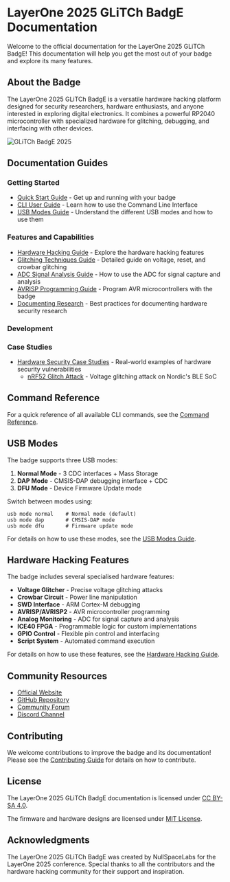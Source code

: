 # LayerOne 2025 GLiTCh BadgE Documentation

Welcome to the official documentation for the LayerOne 2025 GLiTCh BadgE! This documentation will help you get the most out of your badge and explore its many features.

## About the Badge

The LayerOne 2025 GLiTCh BadgE is a versatile hardware hacking platform designed for security researchers, hardware enthusiasts, and anyone interested in exploring digital electronics. It combines a powerful RP2040 microcontroller with specialized hardware for glitching, debugging, and interfacing with other devices.

![GLiTCh BadgE 2025](https://nullspacelabs.com/images/glitch_badge_2025.jpg)

## Documentation Guides

### Getting Started

- [Quick Start Guide](quick_start.md) - Get up and running with your badge
- [CLI User Guide](cli_user_guide.md) - Learn how to use the Command Line Interface
- [USB Modes Guide](usb_modes_guide.md) - Understand the different USB modes and how to use them

### Features and Capabilities

- [Hardware Hacking Guide](hardware_hacking_guide.md) - Explore the hardware hacking features
- [Glitching Techniques Guide](glitching_techniques.md) - Detailed guide on voltage, reset, and crowbar glitching
- [ADC Signal Analysis Guide](adc_signal_analysis.md) - How to use the ADC for signal capture and analysis
- [AVRISP Programming Guide](avrisp_programming_guide.md) - Program AVR microcontrollers with the badge
- [Documenting Research](documenting_research.md) - Best practices for documenting hardware security research

### Development


### Case Studies

- [Hardware Security Case Studies](case_studies/README.md) - Real-world examples of hardware security vulnerabilities
  - [nRF52 Glitch Attack](case_studies/nrf52_glitch_attack.md) - Voltage glitching attack on Nordic's BLE SoC

## Command Reference

For a quick reference of all available CLI commands, see the [Command Reference](command_reference.md).

## USB Modes

The badge supports three USB modes:

1. **Normal Mode** - 3 CDC interfaces + Mass Storage
2. **DAP Mode** - CMSIS-DAP debugging interface + CDC
3. **DFU Mode** - Device Firmware Update mode

Switch between modes using:
```
usb mode normal    # Normal mode (default)
usb mode dap       # CMSIS-DAP mode
usb mode dfu       # Firmware update mode
```

For details on how to use these modes, see the [USB Modes Guide](usb_modes_guide.md).

## Hardware Hacking Features

The badge includes several specialised hardware features:

- **Voltage Glitcher** - Precise voltage glitching attacks
- **Crowbar Circuit** - Power line manipulation
- **SWD Interface** - ARM Cortex-M debugging
- **AVRISP/AVRISP2** - AVR microcontroller programming
- **Analog Monitoring** - ADC for signal capture and analysis
- **ICE40 FPGA** - Programmable logic for custom implementations
- **GPIO Control** - Flexible pin control and interfacing
- **Script System** - Automated command execution

For details on how to use these features, see the [Hardware Hacking Guide](hardware_hacking_guide.md).

## Community Resources

- [Official Website](https://nullspacelabs.com)
- [GitHub Repository](https://github.com/nullspacelabs/layerOne2025)
- [Community Forum](https://forum.nullspacelabs.com)
- [Discord Channel](https://discord.gg/nullspacelabs)

## Contributing

We welcome contributions to improve the badge and its documentation! Please see the [Contributing Guide](contributing.md) for details on how to contribute.

## License

The LayerOne 2025 GLiTCh BadgE documentation is licensed under [CC BY-SA 4.0](https://creativecommons.org/licenses/by-sa/4.0/).

The firmware and hardware designs are licensed under [MIT License](https://opensource.org/licenses/MIT).

## Acknowledgments

The LayerOne 2025 GLiTCh BadgE was created by NullSpaceLabs for the LayerOne 2025 conference. Special thanks to all the contributors and the hardware hacking community for their support and inspiration.